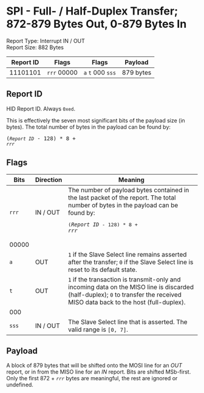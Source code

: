 
# SPI - Full- / Half-Duplex Transfer; 872-879 Bytes Out, 0-879 Bytes In
Report Type: Interrupt IN / OUT<br />
Report Size: 882 Bytes

| Report ID | Flags | Flags | Payload |
|-----------|-------|-------|---------|
| 11101101 | `rrr`&nbsp;00000 | `a`&nbsp;`t`&nbsp;000&nbsp;`sss` | 879 bytes |

## Report ID
HID Report ID.  Always `0xed`.

This is effectively the seven most significant bits of the payload size (in bytes).  The total number of bytes in the payload can be found by: <pre>(*`Report ID`* - 128) * 8 + *`rrr`*</pre>

## Flags

| Bits  | Direction | Meaning |
|-------|-----------|---------|
| `rrr` | IN / OUT  | The number of payload bytes contained in the last packet of the report.  The total number of bytes in the payload can be found by: <pre>(*`Report ID`* - 128) * 8 + *`rrr`*</pre> |
| 00000 |          |                                                                       |
| `a`   | OUT      | `1` if the Slave Select line remains asserted after the transfer; `0` if the Slave Select line is reset to its default state. |
| `t`   | OUT      | `1` if the transaction is transmit-only and incoming data on the MISO line is discarded (half-duplex); `0` to transfer the received MISO data back to the host (full-duplex). |
| 000   |          |                                                                       |
| `sss` | IN / OUT | The Slave Select line that is asserted.  The valid range is `[0, 7]`. |

## Payload
A block of 879 bytes that will be shifted onto the MOSI line for an *OUT* report, or in from the MISO line for an *IN* report.  Bits are shifted MSb-first.  Only the first 872 + *`rrr`* bytes are meaningful, the rest are ignored or undefined.
